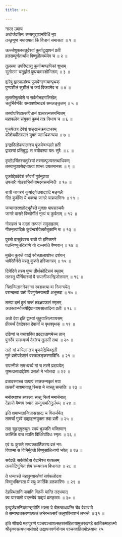 ```yaml
---
title: ०९५

---
```

नारद उवाच  
अथोर्जव्रतिनः सम्यगुद्यापनविधिं नृप  
तच्छृणुष्व मयाख्यातं किं विधानं समासतः ॥ १ ॥


ऊर्ज्जशुक्लचतुर्दश्यां कुर्यादुद्यापनं व्रती  
व्रतसम्पूर्णतार्थाय विष्णुप्रीत्यर्थमेव च ॥ २ ॥


तुलस्या उपरिष्टात्तु कुर्यान्मण्डपिकां शुभाम्  
सुतोरणां चतुर्द्वारां पुष्पचामरशोभिताम् ॥ ३ ॥


द्वारेषु द्वारपालांश्च पूजयेन्मृन्मयान्पृथक्  
पुण्यशीलं सुशीलं च जयं विजयमेव च ॥ ४ ॥


तुलसीमूलदेशे च सर्वतोभद्रमालिखेत्  
चतुर्भिर्वर्णकैः सम्यक्शोभाढ्यं समलङ्कृतम् ॥ ५ ॥


तस्योपरिष्टात्सपिधानं पञ्चरत्नसमन्वितम्  
महाफलेन संयुक्तं कुम्भं तत्र निधाय च ॥ ६ ॥


पूजयेत्तत्र देवेशं शङ्खचक्रगदाधरम्  
कौशेयपीतवसनं युक्तं जलधिकन्यया ॥ ७ ॥


इन्द्रादिलोकपालांश्च पूजयेन्मण्डले व्रती  
द्वादश्यां प्रतिबुद्धः स त्रयोदश्यां यतः सुरैः ॥ ८ ॥


दृष्टोऽर्चितश्चतुर्दश्यां तस्मात्पूज्यस्तथाधिकम्  
तस्यामुपवसेद्भक्त्या शान्तः प्रयतमानसः ॥ ९ ॥


पूजयेद्देवदेवेशं सौवर्णं गुर्वनुज्ञया  
उपचारैः षोडशभिर्नानाभक्ष्यसमन्वितैः ॥ १० ॥


रात्रौ जागरणं कुर्याद्गीतवाद्यादि मङ्गलैः  
गीतं कुर्वन्ति ये भक्त्या जागरे चक्रपाणिनः ॥ ११ ॥


जन्मान्तरशतोद्भूतैस्ते मुक्ताः पापसञ्चयैः  
जागरे वासरे विष्णोर्गीतं नृत्यं च कुर्वताम् ॥ १२ ॥


गोसहस्रं च ददतां तत्फलं समुदाहृतम्  
गीतनृत्यादिकं कुर्वन्दर्शयेत्कौतुकानि च ॥ १३ ॥


पुरतो वासुदेवस्य रात्रौ यो हरिजागरे  
पठन्विष्णुचरित्राणि यो रञ्जयति वैष्णवान् ॥ १४ ॥


मुखेन कुरुते वाद्यं स्वेच्छालापांश्च दर्शयन्  
भावैरेतैर्नरो यस्तु कुरुते हरिजागरम् ॥ १५ ॥


दिनेदिने तस्य पुण्यं तीर्थकोटिसमं स्मृतम्  
ततस्तु पौर्णिमास्यां वै सपत्नीकान्द्विजोत्तमान् ॥ १६ ॥


त्रिंशन्मिताननेकान्वा स्वशक्त्या वा निमन्त्रयेत्  
वरान्दत्त्वा यतो विष्णुर्मत्स्यरूपी अभूत्तदा ॥ १७ ॥


तस्यां दत्तं हुतं जप्तं तदक्षयफलं स्मृतम्  
अतस्तान्भोजयेद्विप्रान्पायसान्नादिना व्रती ॥ १८ ॥


अतो देवा इति द्वाभ्यां जुहुयात्तिलपायसम्  
प्रीत्यर्थं देवदेवस्य देवानां च पृथक्पृथक् ॥ १९ ॥


दक्षिणां च यथाशक्ति प्रदद्यात्प्रणमेच्च तान्  
पुनर्देवं समभ्यर्च्य देवांश्च तुलसीं तथा ॥ २० ॥


ततो गां कपिलां तत्र पूजयेद्विधिवद्व्रती  
गुरुं व्रतोपदेष्टारं वस्त्रालङ्करणादिभिः ॥ २१ ॥


सपत्नीकं समभ्यर्च्य गां च तस्मै प्रदापयेत्  
युष्मत्प्रसादाद्देवेशः प्रसन्नो मे भवेत्तदा ॥ २२ ॥


व्रतादस्माच्च यत्पापं सप्तजन्मकृतं मया  
तत्सर्वं नाशमायातु स्थिरा मे चास्तु सन्ततिः ॥ २३ ॥


मनोरथाश्च सफलाः सन्तु नित्यं ममार्चनात्  
देहान्ते वैष्णवं स्थानं प्राप्नुयामतिदुर्लभम् ॥ २४ ॥


इति क्षमाप्यतान्विप्रान्प्रसाद्य च विसर्जयेत्  
तामर्चां गुरवे दद्याद्रत्नयुक्तां तदा व्रती ॥ २५ ॥


तदा सुहृद्गुरुयुतः स्वयं भुञ्जति भक्तिमान्  
कार्त्तिके वाथ तपसि विधिरेवंविधः स्मृतः ॥ २६ ॥


एवं यः कुरुते सम्यक्कार्तिकस्य व्रतं नरः  
विपाप्मा स विनिर्मुक्तो विष्णुसान्निध्यगो भवेत् ॥ २७ ॥


सर्वव्रतैः सर्वतीर्थैःस र्वदानैश्च यत्फलम्  
तत्कोटिगुणितं ज्ञेयं सम्यगस्य विधानतः ॥ २८ ॥


ते धन्यास्ते महापुण्यास्तेषां सर्वफलोदयः  
विष्णुभक्तिरता ये स्युः कार्तिके व्रतकारिणः ॥ २९ ॥


देहस्थितानि पापानि वितर्कं यान्ति तद्भयात्  
क्व यास्यामो वदन्त्येवं यद्ययं व्रतकृन्नरः ॥ ३० ॥


इत्यूर्जव्रतनियमान्शृणोति भक्ता ये चैतत्कथयन्ति चैव वैष्णवाग्रे  
ते सम्यग्व्रतकरणात्फलं लभेरन्तत्सर्वं कलुषविनाशनं लभन्ते ॥ ३१ ॥


इति श्रीपाद्मे महापुराणे पञ्चपञ्चाशत्सहस्रसंहितायामुत्तरखण्डे कार्तिकमाहात्म्ये  
श्रीकृष्णसत्यभामासंवादे उद्यापनवर्णनोनाम पञ्चनवतितमोऽध्यायः ९५